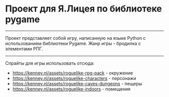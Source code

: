 # Проект для Я.Лицея по библиотеке pygame
***
Проект представляет собой игру, написанную на языке Python с использованием библиотеки Pygame. Жанр игры - бродилка с элементами РПГ.
***
Спрайты для игры использовать отсюда:
* https://kenney.nl/assets/roguelike-rpg-pack - окружение
* https://kenney.nl/assets/roguelike-characters - персонажи
* https://kenney.nl/assets/roguelike-caves-dungeons - пещеры
* https://kenney.nl/assets/roguelike-indoors - помещения
